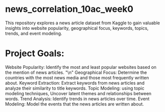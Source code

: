 ﻿# news_correlation_10ac_week0
This repository explores a news article dataset from Kaggle to gain valuable insights into website popularity, geographical focus, keywords, topics, trends, and event modeling.

# Project Goals: 

Website Popularity: Identify the most and least popular websites based on the mention of news articles. "\n"
Geographical Focus: Determine the countries with the most news media and those most frequently written about.
Keyword Extraction: Extract keywords from news articles and analyze their similarity to title keywords.
Topic Modeling: using topic modeling techniques, Uncover latent themes and relationships between words.
Trend Analysis: Identify trends in news articles over time.
Event Modeling: Model the events that the news articles are written about.
